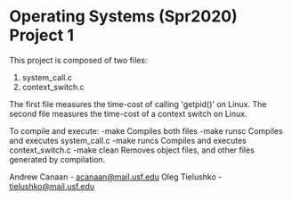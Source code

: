 # Operating Systems (Spr2020) Project 1
This project is composed of two files:
  1. system_call.c
  2. context_switch.c

The first file measures the time-cost of calling 'getpid()' on Linux. The second file measures the time-cost of a context switch on Linux.

To compile and execute:
 -make 				   				Compiles both files
 -make runsc            Compiles and executes system_call.c
 -make runcs            Compiles and executes context_switch.c
 -make clean            Removes object files, and other files generated by compilation.
  
  Andrew Canaan - acanaan@mail.usf.edu
  Oleg Tielushko - tielushko@mail.usf.edu
